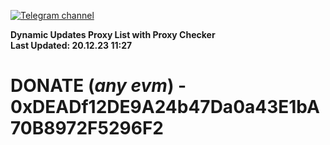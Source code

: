 [![Telegram channel](https://img.shields.io/endpoint?url=https://runkit.io/damiankrawczyk/telegram-badge/branches/master?url=https://t.me/n4z4v0d)](https://t.me/n4z4v0d) 

**Dynamic Updates Proxy List with Proxy Checker**  
**Last Updated: 20.12.23 11:27**

# DONATE (_any evm_) - 0xDEADf12DE9A24b47Da0a43E1bA70B8972F5296F2
